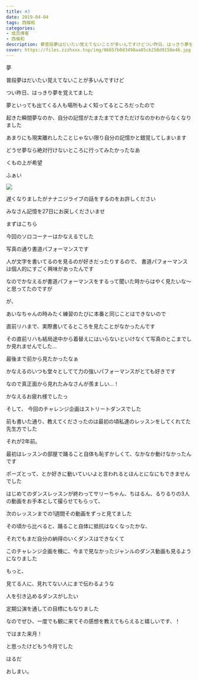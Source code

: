 ```yaml
---
title: #3
date: 2019-04-04
tags: 西條和
categories: 
- 成员博客
- 西條和
description: 夢普段夢はだいたい覚えてないことが多いんですけどつい昨日、はっきり夢を覚えてました夢といっても出...
cover: https://files.zzzhxxx.top/img/06657b8d3490aa85cb258d9158e46.jpg 
---
```















夢












普段夢はだいたい覚えてないことが多いんですけど











つい昨日、はっきり夢を覚えてました











夢といっても出てくる人も場所もよく知ってるところだったので








起きた瞬間夢なのか、自分の記憶がたまたまでてきただけなのかわからなくなりました













あまりにも現実離れしたことじゃない限り自分の記憶かと錯覚してしまいます















どうせ夢なら絶対行けないところに行ってみたかったなあ












くもの上が希望



















ふぁい









![](https://files.zzzhxxx.top/img/06657b8d3490aa85cb258d9158e46.jpg)









遅くなりましたがナナニジライブの話をするのをお許しください











みなさん記憶を27日にお戻しくださいませ








まずはこちら











今回のソロコーナーはかなえるでした












写真の通り書道パフォーマンスです











人が文字を書いてるのを見るのが好きだったりするので、
書道パフォーマンスは個人的にすごく興味があったんです











なのでかなえるが書道パフォーマンスをするって聞いた時からはやく見たいな〜と思ってたのですが











が、










あいなちゃんの時みたく練習のたびに本番と同じことはできないので







直前リハまで、実際書いてるところを見たことがなかったんです












その直前リハも結局途中から着替えにはいらないといけなくて写真のとこまでしか見れませんでした…











最後まで前から見たかったなぁ














かなえるのいつも堂々としてて力の強いパフォーマンスがとても好きです










なので真正面から見れたみなさんが羨ましい…！










かなえるお疲れ様でしたっ











そして、
今回のチャレンジ企画はストリートダンスでした








前も書いた通り、教えてくださったのは最初の頃私達のレッスンをしてくれてた先生方でした











それが2年前。











最初はレッスンの部屋で踊ること自体も恥ずかしくて、なかなか動けなかったんです











ポーズとって、とか好きに動いていいよと言われるとほんとになにもできませんでした












はじめてのダンスレッスンが終わってサリーちゃん、ちはるん、るりるりの3人の動画をお手本として撮らせてもらって、









次のレッスンまでの1週間その動画をずっと見てました














その頃から比べると、踊ること自体に抵抗はなくなったかな、











それでもまだ自分の納得のいくダンスはできなくて











このチャレンジ企画を機に、今まで見なかったジャンルのダンス動画も見るようになりました














もっと、







見てる人に、見れてない人にまで伝わるような




人を引き込めるダンスがしたい










定期公演を通しての目標にもなりました














なのでぜひ、一度でも観に来てその感想を教えてもらえると嬉しいです、！















ではまた来月！












と思ったけどもう今月でした


























はるだ












おしまい。


